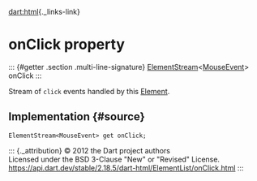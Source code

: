 [dart:html](../../dart-html/dart-html-library){._links-link}

onClick property
================

::: {#getter .section .multi-line-signature}
[ElementStream](../elementstream-class)\<[MouseEvent](../mouseevent-class)\>
onClick
:::

Stream of `click` events handled by this [Element](../element-class).

Implementation {#source}
--------------

``` {.language-dart data-language="dart"}
ElementStream<MouseEvent> get onClick;
```

::: {._attribution}
© 2012 the Dart project authors\
Licensed under the BSD 3-Clause \"New\" or \"Revised\" License.\
<https://api.dart.dev/stable/2.18.5/dart-html/ElementList/onClick.html>
:::
